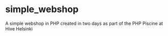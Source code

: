 # simple_webshop
A simple webshop in PHP created in two days as part of the PHP Piscine at Hive Helsinki
